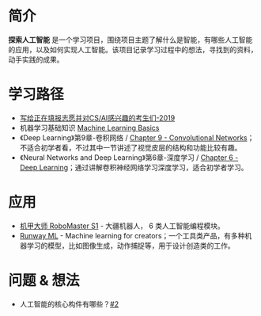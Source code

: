 # 简介
**探索人工智能** 是一个学习项目，围绕项目主题了解什么是智能，有哪些人工智能的应用，以及如何实现人工智能。该项目记录学习过程中的想法，寻找到的资料，动手实践的成果。

# 学习路径
- [写给正在填报志愿并对CS/AI感兴趣的考生们-2019](https://zhuanlan.zhihu.com/p/68474477)
- 机器学习基础知识 [Machine Learning Basics](http://www.deeplearningbook.org/contents/ml.html)
- 《Deep Learning》第9章-卷积网络 / [Chapter 9 - Convolutional Networks](http://www.deeplearningbook.org/contents/convnets.html)；不适合初学者看，不过其中一节讲述了视觉皮层的结构和功能比较有趣。
- 《Neural Networks and Deep Learning》第6章-深度学习 / [Chapter 6 - Deep Learning](http://neuralnetworksanddeeplearning.com/chap6.html)；通过讲解卷积神经网络学习深度学习，适合初学者学习。

# 应用
- [机甲大师 RoboMaster S1](https://www.dji.com/cn/robomaster-s1?site=brandsite&from=homepage) - 大疆机器人， 6 类人工智能编程模块。
- [Runway ML](https://runwayml.com/) - Machine learning for creators；一个工具类产品，有多种机器学习的模型，比如图像生成，动作捕捉等，用于设计创造类的工作。

# 问题 & 想法
- 人工智能的核心构件有哪些？[#2](https://github.com/kai-zhong/discover-intelligence/issues/2)
